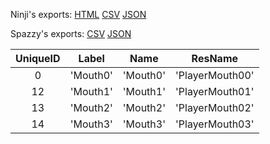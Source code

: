 Ninji's exports: [HTML](https://wuffs.org/acnh/bcsv_140/html/CharaMakeMouthTypeParam.html) [CSV](https://wuffs.org/acnh/bcsv_140/csv/CharaMakeMouthTypeParam.csv) [JSON](https://wuffs.org/acnh/bcsv_140/json/CharaMakeMouthTypeParam.json)

Spazzy's exports: [CSV](https://github.com/McSpazzy/acnh-csv/blob/master/CharaMakeMouthTypeParam.csv) [JSON](https://github.com/McSpazzy/acnh-json/blob/master/CharaMakeMouthTypeParam.json)

| UniqueID | Label | Name | ResName |
|:--:|:--:|:--:|:--:|
| 0 | 'Mouth0' | 'Mouth0' | 'PlayerMouth00' | 
| 12 | 'Mouth1' | 'Mouth1' | 'PlayerMouth01' | 
| 13 | 'Mouth2' | 'Mouth2' | 'PlayerMouth02' | 
| 14 | 'Mouth3' | 'Mouth3' | 'PlayerMouth03' | 
